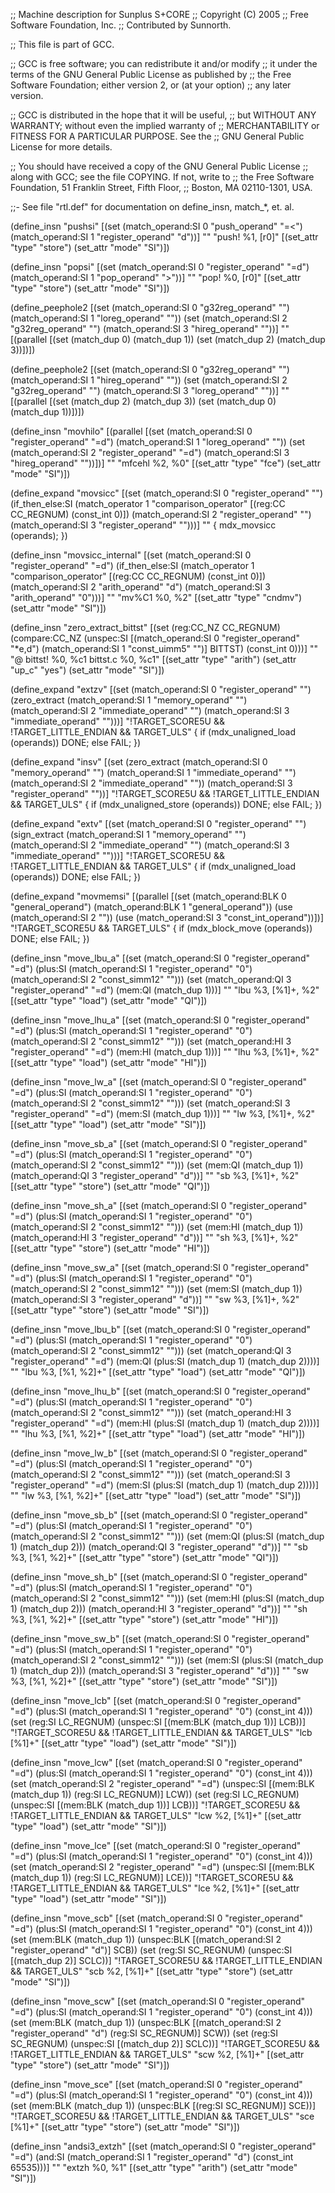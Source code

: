 ;;  Machine description for Sunplus S+CORE
;;  Copyright (C) 2005
;;  Free Software Foundation, Inc.
;;  Contributed by Sunnorth.

;; This file is part of GCC.

;; GCC is free software; you can redistribute it and/or modify
;; it under the terms of the GNU General Public License as published by
;; the Free Software Foundation; either version 2, or (at your option)
;; any later version.

;; GCC is distributed in the hope that it will be useful,
;; but WITHOUT ANY WARRANTY; without even the implied warranty of
;; MERCHANTABILITY or FITNESS FOR A PARTICULAR PURPOSE.  See the
;; GNU General Public License for more details.

;; You should have received a copy of the GNU General Public License
;; along with GCC; see the file COPYING.  If not, write to
;; the Free Software Foundation, 51 Franklin Street, Fifth Floor,
;; Boston, MA 02110-1301, USA.

;;- See file "rtl.def" for documentation on define_insn, match_*, et. al.

(define_insn "pushsi"
  [(set (match_operand:SI 0 "push_operand" "=<")
        (match_operand:SI 1 "register_operand" "d"))]
  ""
  "push!   %1, [r0]"
  [(set_attr "type" "store")
   (set_attr "mode" "SI")])

(define_insn "popsi"
  [(set (match_operand:SI 0 "register_operand" "=d")
        (match_operand:SI 1 "pop_operand" ">"))]
  ""
  "pop!    %0, [r0]"
  [(set_attr "type" "store")
   (set_attr "mode" "SI")])

(define_peephole2
  [(set (match_operand:SI 0 "g32reg_operand" "")
        (match_operand:SI 1 "loreg_operand" ""))
   (set (match_operand:SI 2 "g32reg_operand" "")
        (match_operand:SI 3 "hireg_operand" ""))]
  ""
  [(parallel
       [(set (match_dup 0) (match_dup 1))
        (set (match_dup 2) (match_dup 3))])])

(define_peephole2
  [(set (match_operand:SI 0 "g32reg_operand" "")
        (match_operand:SI 1 "hireg_operand" ""))
   (set (match_operand:SI 2 "g32reg_operand" "")
        (match_operand:SI 3 "loreg_operand" ""))]
  ""
  [(parallel
       [(set (match_dup 2) (match_dup 3))
        (set (match_dup 0) (match_dup 1))])])

(define_insn "movhilo"
  [(parallel
       [(set (match_operand:SI 0 "register_operand" "=d")
             (match_operand:SI 1 "loreg_operand" ""))
        (set (match_operand:SI 2 "register_operand" "=d")
             (match_operand:SI 3 "hireg_operand" ""))])]
  ""
  "mfcehl  %2, %0"
  [(set_attr "type" "fce")
   (set_attr "mode" "SI")])

(define_expand "movsicc"
  [(set (match_operand:SI 0 "register_operand" "")
        (if_then_else:SI (match_operator 1 "comparison_operator"
                          [(reg:CC CC_REGNUM) (const_int 0)])
                         (match_operand:SI 2 "register_operand" "")
                         (match_operand:SI 3 "register_operand" "")))]
  ""
{
  mdx_movsicc (operands);
})

(define_insn "movsicc_internal"
  [(set (match_operand:SI 0 "register_operand" "=d")
        (if_then_else:SI (match_operator 1 "comparison_operator"
                          [(reg:CC CC_REGNUM) (const_int 0)])
                         (match_operand:SI 2 "arith_operand" "d")
                         (match_operand:SI 3 "arith_operand" "0")))]
  ""
  "mv%C1   %0, %2"
  [(set_attr "type" "cndmv")
   (set_attr "mode" "SI")])

(define_insn "zero_extract_bittst"
  [(set (reg:CC_NZ CC_REGNUM)
        (compare:CC_NZ (unspec:SI
                        [(match_operand:SI 0 "register_operand" "*e,d")
                         (match_operand:SI 1 "const_uimm5" "")]
                        BITTST)
                       (const_int 0)))]
  ""
  "@
   bittst!  %0, %c1
   bittst.c %0, %c1"
  [(set_attr "type" "arith")
   (set_attr "up_c" "yes")
   (set_attr "mode" "SI")])

(define_expand "extzv"
  [(set (match_operand:SI 0 "register_operand" "")
        (zero_extract (match_operand:SI 1 "memory_operand" "")
                      (match_operand:SI 2 "immediate_operand" "")
                      (match_operand:SI 3 "immediate_operand" "")))]
  "!TARGET_SCORE5U && !TARGET_LITTLE_ENDIAN && TARGET_ULS"
{
  if (mdx_unaligned_load (operands))
    DONE;
  else
    FAIL;
})

(define_expand "insv"
  [(set (zero_extract (match_operand:SI 0 "memory_operand" "")
                      (match_operand:SI 1 "immediate_operand" "")
                      (match_operand:SI 2 "immediate_operand" ""))
        (match_operand:SI 3 "register_operand" ""))]
  "!TARGET_SCORE5U && !TARGET_LITTLE_ENDIAN && TARGET_ULS"
{
  if (mdx_unaligned_store (operands))
    DONE;
  else
    FAIL;
})

(define_expand "extv"
  [(set (match_operand:SI 0 "register_operand" "")
        (sign_extract (match_operand:SI 1 "memory_operand" "")
                      (match_operand:SI 2 "immediate_operand" "")
                      (match_operand:SI 3 "immediate_operand" "")))]
  "!TARGET_SCORE5U && !TARGET_LITTLE_ENDIAN && TARGET_ULS"
{
  if (mdx_unaligned_load (operands))
    DONE;
  else
    FAIL;
})

(define_expand "movmemsi"
  [(parallel [(set (match_operand:BLK 0 "general_operand")
                   (match_operand:BLK 1 "general_operand"))
              (use (match_operand:SI 2 ""))
              (use (match_operand:SI 3 "const_int_operand"))])]
  "!TARGET_SCORE5U && TARGET_ULS"
{
  if (mdx_block_move (operands))
    DONE;
  else
    FAIL;
})

(define_insn "move_lbu_a"
  [(set (match_operand:SI 0 "register_operand" "=d")
        (plus:SI (match_operand:SI 1 "register_operand" "0")
                 (match_operand:SI 2 "const_simm12" "")))
   (set (match_operand:QI 3 "register_operand" "=d")
        (mem:QI (match_dup 1)))]
  ""
  "lbu     %3, [%1]+, %2"
  [(set_attr "type" "load")
   (set_attr "mode" "QI")])

(define_insn "move_lhu_a"
  [(set (match_operand:SI 0 "register_operand" "=d")
        (plus:SI (match_operand:SI 1 "register_operand" "0")
                 (match_operand:SI 2 "const_simm12" "")))
   (set (match_operand:HI 3 "register_operand" "=d")
        (mem:HI (match_dup 1)))]
  ""
  "lhu     %3, [%1]+, %2"
  [(set_attr "type" "load")
   (set_attr "mode" "HI")])

(define_insn "move_lw_a"
  [(set (match_operand:SI 0 "register_operand" "=d")
        (plus:SI (match_operand:SI 1 "register_operand" "0")
                 (match_operand:SI 2 "const_simm12" "")))
   (set (match_operand:SI 3 "register_operand" "=d")
        (mem:SI (match_dup 1)))]
  ""
  "lw      %3, [%1]+, %2"
  [(set_attr "type" "load")
   (set_attr "mode" "SI")])

(define_insn "move_sb_a"
  [(set (match_operand:SI 0 "register_operand" "=d")
        (plus:SI (match_operand:SI 1 "register_operand" "0")
                 (match_operand:SI 2 "const_simm12" "")))
   (set (mem:QI (match_dup 1))
        (match_operand:QI 3 "register_operand" "d"))]
  ""
  "sb      %3, [%1]+, %2"
  [(set_attr "type" "store")
   (set_attr "mode" "QI")])

(define_insn "move_sh_a"
  [(set (match_operand:SI 0 "register_operand" "=d")
        (plus:SI (match_operand:SI 1 "register_operand" "0")
                 (match_operand:SI 2 "const_simm12" "")))
   (set (mem:HI (match_dup 1))
        (match_operand:HI 3 "register_operand" "d"))]
  ""
  "sh      %3, [%1]+, %2"
  [(set_attr "type" "store")
   (set_attr "mode" "HI")])

(define_insn "move_sw_a"
  [(set (match_operand:SI 0 "register_operand" "=d")
        (plus:SI (match_operand:SI 1 "register_operand" "0")
                 (match_operand:SI 2 "const_simm12" "")))
   (set (mem:SI (match_dup 1))
        (match_operand:SI 3 "register_operand" "d"))]
  ""
  "sw      %3, [%1]+, %2"
  [(set_attr "type" "store")
   (set_attr "mode" "SI")])

(define_insn "move_lbu_b"
  [(set (match_operand:SI 0 "register_operand" "=d")
        (plus:SI (match_operand:SI 1 "register_operand" "0")
                 (match_operand:SI 2 "const_simm12" "")))
   (set (match_operand:QI 3 "register_operand" "=d")
        (mem:QI (plus:SI (match_dup 1)
                         (match_dup 2))))]
  ""
  "lbu     %3, [%1, %2]+"
  [(set_attr "type" "load")
   (set_attr "mode" "QI")])

(define_insn "move_lhu_b"
  [(set (match_operand:SI 0 "register_operand" "=d")
        (plus:SI (match_operand:SI 1 "register_operand" "0")
                 (match_operand:SI 2 "const_simm12" "")))
   (set (match_operand:HI 3 "register_operand" "=d")
        (mem:HI (plus:SI (match_dup 1)
                         (match_dup 2))))]
  ""
  "lhu     %3, [%1, %2]+"
  [(set_attr "type" "load")
   (set_attr "mode" "HI")])

(define_insn "move_lw_b"
  [(set (match_operand:SI 0 "register_operand" "=d")
        (plus:SI (match_operand:SI 1 "register_operand" "0")
                 (match_operand:SI 2 "const_simm12" "")))
   (set (match_operand:SI 3 "register_operand" "=d")
        (mem:SI (plus:SI (match_dup 1)
                         (match_dup 2))))]
  ""
  "lw      %3, [%1, %2]+"
  [(set_attr "type" "load")
   (set_attr "mode" "SI")])

(define_insn "move_sb_b"
  [(set (match_operand:SI 0 "register_operand" "=d")
        (plus:SI (match_operand:SI 1 "register_operand" "0")
                 (match_operand:SI 2 "const_simm12" "")))
   (set (mem:QI (plus:SI (match_dup 1)
                         (match_dup 2)))
        (match_operand:QI 3 "register_operand" "d"))]
  ""
  "sb      %3, [%1, %2]+"
  [(set_attr "type" "store")
   (set_attr "mode" "QI")])

(define_insn "move_sh_b"
  [(set (match_operand:SI 0 "register_operand" "=d")
        (plus:SI (match_operand:SI 1 "register_operand" "0")
                 (match_operand:SI 2 "const_simm12" "")))
   (set (mem:HI (plus:SI (match_dup 1)
                         (match_dup 2)))
        (match_operand:HI 3 "register_operand" "d"))]
  ""
  "sh      %3, [%1, %2]+"
  [(set_attr "type" "store")
   (set_attr "mode" "HI")])

(define_insn "move_sw_b"
  [(set (match_operand:SI 0 "register_operand" "=d")
        (plus:SI (match_operand:SI 1 "register_operand" "0")
                 (match_operand:SI 2 "const_simm12" "")))
   (set (mem:SI (plus:SI (match_dup 1)
                         (match_dup 2)))
        (match_operand:SI 3 "register_operand" "d"))]
  ""
  "sw      %3, [%1, %2]+"
  [(set_attr "type" "store")
   (set_attr "mode" "SI")])

(define_insn "move_lcb"
  [(set (match_operand:SI 0 "register_operand" "=d")
        (plus:SI (match_operand:SI 1 "register_operand" "0")
                 (const_int 4)))
   (set (reg:SI LC_REGNUM)
        (unspec:SI [(mem:BLK (match_dup 1))] LCB))]
  "!TARGET_SCORE5U && !TARGET_LITTLE_ENDIAN && TARGET_ULS"
  "lcb     [%1]+"
  [(set_attr "type" "load")
   (set_attr "mode" "SI")])

(define_insn "move_lcw"
  [(set (match_operand:SI 0 "register_operand" "=d")
        (plus:SI (match_operand:SI 1 "register_operand" "0")
                 (const_int 4)))
   (set (match_operand:SI 2 "register_operand" "=d")
        (unspec:SI [(mem:BLK (match_dup 1))
                    (reg:SI LC_REGNUM)] LCW))
   (set (reg:SI LC_REGNUM)
        (unspec:SI [(mem:BLK (match_dup 1))] LCB))]
  "!TARGET_SCORE5U && !TARGET_LITTLE_ENDIAN && TARGET_ULS"
  "lcw     %2, [%1]+"
  [(set_attr "type" "load")
   (set_attr "mode" "SI")])

(define_insn "move_lce"
  [(set (match_operand:SI 0 "register_operand" "=d")
        (plus:SI (match_operand:SI 1 "register_operand" "0")
                 (const_int 4)))
   (set (match_operand:SI 2 "register_operand" "=d")
        (unspec:SI [(mem:BLK (match_dup 1))
                    (reg:SI LC_REGNUM)] LCE))]
  "!TARGET_SCORE5U && !TARGET_LITTLE_ENDIAN && TARGET_ULS"
  "lce     %2, [%1]+"
  [(set_attr "type" "load")
   (set_attr "mode" "SI")])

(define_insn "move_scb"
  [(set (match_operand:SI 0 "register_operand" "=d")
        (plus:SI (match_operand:SI 1 "register_operand" "0")
                 (const_int 4)))
   (set (mem:BLK (match_dup 1))
        (unspec:BLK [(match_operand:SI 2 "register_operand" "d")] SCB))
   (set (reg:SI SC_REGNUM)
        (unspec:SI [(match_dup 2)] SCLC))]
  "!TARGET_SCORE5U && !TARGET_LITTLE_ENDIAN && TARGET_ULS"
  "scb     %2, [%1]+"
  [(set_attr "type" "store")
   (set_attr "mode" "SI")])

(define_insn "move_scw"
  [(set (match_operand:SI 0 "register_operand" "=d")
        (plus:SI (match_operand:SI 1 "register_operand" "0")
                 (const_int 4)))
   (set (mem:BLK (match_dup 1))
        (unspec:BLK [(match_operand:SI 2 "register_operand" "d")
                     (reg:SI SC_REGNUM)] SCW))
   (set (reg:SI SC_REGNUM)
        (unspec:SI [(match_dup 2)] SCLC))]
  "!TARGET_SCORE5U && !TARGET_LITTLE_ENDIAN && TARGET_ULS"
  "scw     %2, [%1]+"
  [(set_attr "type" "store")
   (set_attr "mode" "SI")])

(define_insn "move_sce"
  [(set (match_operand:SI 0 "register_operand" "=d")
        (plus:SI (match_operand:SI 1 "register_operand" "0")
                 (const_int 4)))
   (set (mem:BLK (match_dup 1))
        (unspec:BLK [(reg:SI SC_REGNUM)] SCE))]
  "!TARGET_SCORE5U && !TARGET_LITTLE_ENDIAN && TARGET_ULS"
  "sce     [%1]+"
  [(set_attr "type" "store")
   (set_attr "mode" "SI")])

(define_insn "andsi3_extzh"
  [(set (match_operand:SI 0 "register_operand" "=d")
        (and:SI (match_operand:SI 1 "register_operand" "d")
                (const_int 65535)))]
  ""
  "extzh   %0, %1"
  [(set_attr "type" "arith")
   (set_attr "mode" "SI")])

